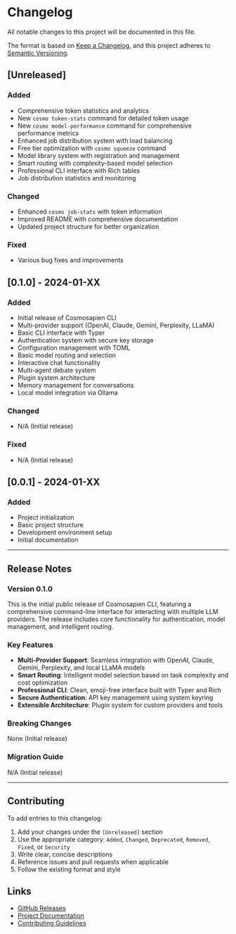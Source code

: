 # Changelog

All notable changes to this project will be documented in this file.

The format is based on [Keep a Changelog](https://keepachangelog.com/en/1.0.0/),
and this project adheres to [Semantic Versioning](https://semver.org/spec/v2.0.0.html).

## [Unreleased]

### Added
- Comprehensive token statistics and analytics
- New `cosmo token-stats` command for detailed token usage
- New `cosmo model-performance` command for comprehensive performance metrics
- Enhanced job distribution system with load balancing
- Free tier optimization with `cosmo squeeze` command
- Model library system with registration and management
- Smart routing with complexity-based model selection
- Professional CLI interface with Rich tables
- Job distribution statistics and monitoring

### Changed
- Enhanced `cosmo job-stats` with token information
- Improved README with comprehensive documentation
- Updated project structure for better organization

### Fixed
- Various bug fixes and improvements

## [0.1.0] - 2024-01-XX

### Added
- Initial release of Cosmosapien CLI
- Multi-provider support (OpenAI, Claude, Gemini, Perplexity, LLaMA)
- Basic CLI interface with Typer
- Authentication system with secure key storage
- Configuration management with TOML
- Basic model routing and selection
- Interactive chat functionality
- Multi-agent debate system
- Plugin system architecture
- Memory management for conversations
- Local model integration via Ollama

### Changed
- N/A (Initial release)

### Fixed
- N/A (Initial release)

## [0.0.1] - 2024-01-XX

### Added
- Project initialization
- Basic project structure
- Development environment setup
- Initial documentation

---

## Release Notes

### Version 0.1.0
This is the initial public release of Cosmosapien CLI, featuring a comprehensive command-line interface for interacting with multiple LLM providers. The release includes core functionality for authentication, model management, and intelligent routing.

### Key Features
- **Multi-Provider Support**: Seamless integration with OpenAI, Claude, Gemini, Perplexity, and local LLaMA models
- **Smart Routing**: Intelligent model selection based on task complexity and cost optimization
- **Professional CLI**: Clean, emoji-free interface built with Typer and Rich
- **Secure Authentication**: API key management using system keyring
- **Extensible Architecture**: Plugin system for custom providers and tools

### Breaking Changes
None (Initial release)

### Migration Guide
N/A (Initial release)

---

## Contributing

To add entries to this changelog:

1. Add your changes under the `[Unreleased]` section
2. Use the appropriate category: `Added`, `Changed`, `Deprecated`, `Removed`, `Fixed`, or `Security`
3. Write clear, concise descriptions
4. Reference issues and pull requests when applicable
5. Follow the existing format and style

## Links

- [GitHub Releases](https://github.com/cosmosapien/cli/releases)
- [Project Documentation](https://github.com/cosmosapien/cli#readme)
- [Contributing Guidelines](CONTRIBUTING.md) 